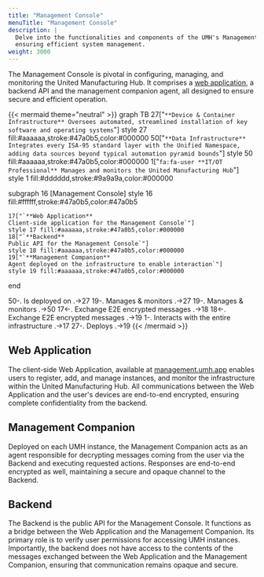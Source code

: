 ```yaml
---
title: "Management Console"
menuTitle: "Management Console"
description: |
  Delve into the functionalities and components of the UMH's Management Console,
  ensuring efficient system management.
weight: 3000
---
```


The Management Console is pivotal in configuring, managing, and monitoring the
United Manufacturing Hub. It comprises a [web application](https://management.umh.app/),
a backend API and the management companion agent, all designed to ensure secure and
efficient operation.

{{< mermaid theme="neutral" >}}
graph TB
  27["`**Device & Container Infrastructure**
  Oversees automated, streamlined installation of key software and operating systems`"]
  style 27 fill:#aaaaaa,stroke:#47a0b5,color:#000000
  50["`**Data Infrastructure**
  Integrates every ISA-95 standard layer with the Unified Namespace, adding data sources beyond typical automation pyramid bounds`"]
  style 50 fill:#aaaaaa,stroke:#47a0b5,color:#000000
  1["`fa:fa-user **IT/OT Professional**
  Manages and monitors the United Manufacturing Hub`"]
  style 1 fill:#dddddd,stroke:#9a9a9a,color:#000000

  subgraph 16 [Management Console]
    style 16 fill:#ffffff,stroke:#47a0b5,color:#47a0b5

    17["`**Web Application**
    Client-side application for the Management Console`"]
    style 17 fill:#aaaaaa,stroke:#47a0b5,color:#000000
    18["`**Backend**
    Public API for the Management Console`"]
    style 18 fill:#aaaaaa,stroke:#47a0b5,color:#000000
    19["`**Management Companion**
    Agent deployed on the infrastructure to enable interaction`"]
    style 19 fill:#aaaaaa,stroke:#47a0b5,color:#000000
  end

  50-. Is deployed on .->27
  19-. Manages & monitors .->27
  19-. Manages & monitors .->50
  17<-. Exchange E2E
  encrypted messages .->18
  18<-. Exchange E2E
  encrypted messages .->19
  1-. Interacts with the
      entire infrastructure .->17
  27-. Deploys .->19
{{< /mermaid >}}

## Web Application

The client-side Web Application, available at [management.umh.app](https://management.umh.app/)
enables users to register, add, and manage instances, and monitor the
infrastructure within the United Manufacturing Hub. All communications between
the Web Application and the user's devices are end-to-end encrypted, ensuring
complete confidentiality from the backend.

## Management Companion

Deployed on each UMH instance, the Management Companion acts as an agent responsible
for decrypting messages coming from the user via the Backend and executing
requested actions. Responses are end-to-end encrypted as well, maintaining a
secure and opaque channel to the Backend.

## Backend

The Backend is the public API for the Management Console. It functions as a bridge
between the Web Application and the Management Companion. Its primary role is to
verify user permissions for accessing UMH instances. Importantly, the backend
does not have access to the contents of the messages exchanged between the Web
Application and the Management Companion, ensuring that communication remains
opaque and secure.
